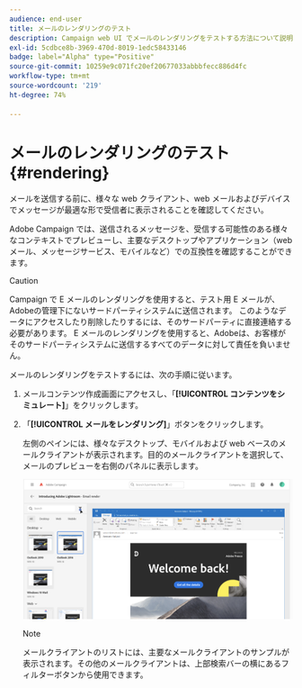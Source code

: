 ```yaml
---
audience: end-user
title: メールのレンダリングのテスト
description: Campaign web UI でメールのレンダリングをテストする方法について説明します
exl-id: 5cdbce8b-3969-470d-8019-1edc58433146
badge: label="Alpha" type="Positive"
source-git-commit: 10259e9c071fc20ef20677033abbbfecc886d4fc
workflow-type: tm+mt
source-wordcount: '219'
ht-degree: 74%

---
```



# メールのレンダリングのテスト {#rendering}


メールを送信する前に、様々な web クライアント、web メールおよびデバイスでメッセージが最適な形で受信者に表示されることを確認してください。

Adobe Campaign では、送信されるメッセージを、受信する可能性のある様々なコンテキストでプレビューし、主要なデスクトップやアプリケーション（web メール、メッセージサービス、モバイルなど）での互換性を確認することができます。

>[!CAUTION]
>
>Campaign で E メールのレンダリングを使用すると、テスト用 E メールが、Adobeの管理下にないサードパーティシステムに送信されます。 このようなデータにアクセスしたり削除したりするには、そのサードパーティに直接連絡する必要があります。 E メールのレンダリングを使用すると、Adobeは、お客様がそのサードパーティシステムに送信するすべてのデータに対して責任を負いません。

メールのレンダリングをテストするには、次の手順に従います。

1. メールコンテンツ作成画面にアクセスし、「**[!UICONTROL コンテンツをシミュレート]**」をクリックします。

1. 「**[!UICONTROL メールをレンダリング]**」ボタンをクリックします。

   左側のペインには、様々なデスクトップ、モバイルおよび web ベースのメールクライアントが表示されます。目的のメールクライアントを選択して、メールのプレビューを右側のパネルに表示します。

   ![](assets/render-context.png)

   >[!NOTE]
   >
   >メールクライアントのリストには、主要なメールクライアントのサンプルが表示されます。その他のメールクライアントは、上部検索バーの横にあるフィルターボタンから使用できます。

